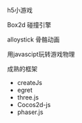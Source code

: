 h5小游戏



Box2d 碰撞引擎

alloystick 骨骼动画

用javascipt玩转游戏物理

成熟的框架

* createJs
* egret
* three.js
* Cocos2d-js
* phaser.js